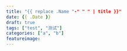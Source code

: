 ```yaml
---
title: "{{ replace .Name "-" " " | title }}"
date: {{ .Date }}
draft: true
tags: ["test", "测试"]
categories: ["a", "b"]
featureimage:
---
```


